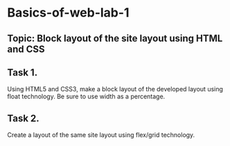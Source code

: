 # Basics-of-web-lab-1
## Topic: Block layout of the site layout using HTML and CSS 
## Task 1. 
Using HTML5 and CSS3, make a block layout of the developed layout using float technology. Be sure to use width as a percentage. 

## Task 2. 
Create a layout of the same site layout using flex/grid technology.
